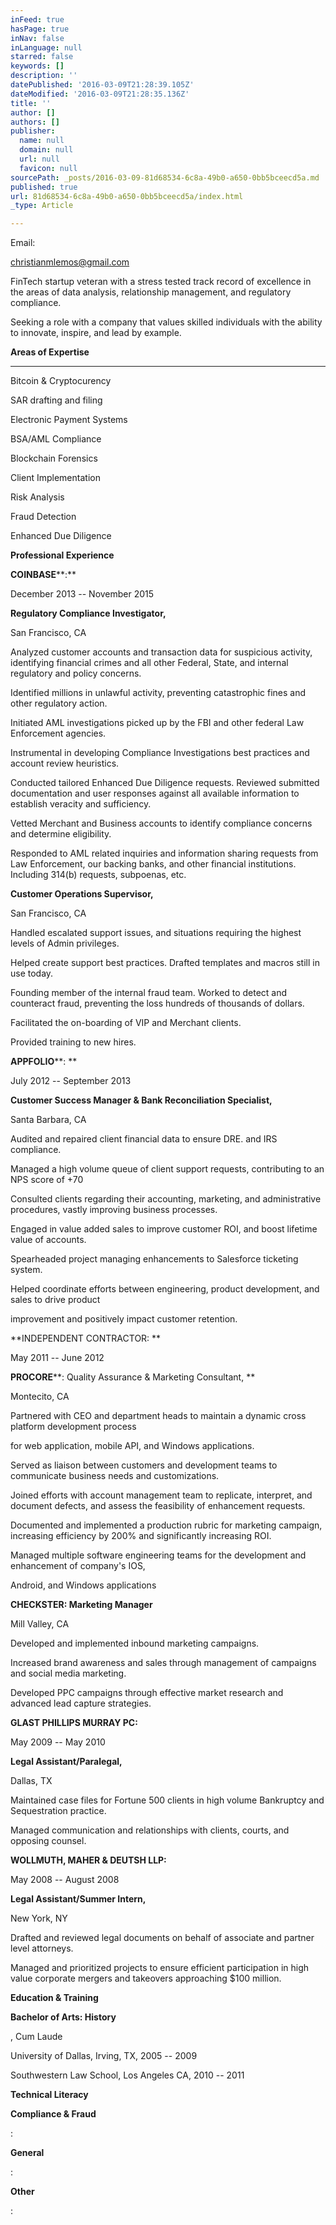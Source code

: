 ```yaml
---
inFeed: true
hasPage: true
inNav: false
inLanguage: null
starred: false
keywords: []
description: ''
datePublished: '2016-03-09T21:28:39.105Z'
dateModified: '2016-03-09T21:28:35.136Z'
title: ''
author: []
authors: []
publisher:
  name: null
  domain: null
  url: null
  favicon: null
sourcePath: _posts/2016-03-09-81d68534-6c8a-49b0-a650-0bb5bceecd5a.md
published: true
url: 81d68534-6c8a-49b0-a650-0bb5bceecd5a/index.html
_type: Article

---
```

Email:

christianmlemos@gmail.com

FinTech startup veteran with a stress tested track record of excellence in the areas of data analysis, relationship management, and regulatory compliance.

Seeking a role with a company that values skilled individuals with the ability to innovate, inspire, and lead by example.

**Areas of Expertise**

****

Bitcoin & Cryptocurency

SAR drafting and filing

Electronic Payment Systems

BSA/AML Compliance

Blockchain Forensics

Client Implementation

Risk Analysis

Fraud Detection

Enhanced Due Diligence

**Professional Experience**

**COINBASE****:**

December 2013 -- November 2015

**Regulatory Compliance Investigator,**

San Francisco, CA

Analyzed customer accounts and transaction data for suspicious activity, identifying financial crimes and all other Federal, State, and internal regulatory and policy concerns.

Identified millions in unlawful activity, preventing catastrophic fines and other regulatory action. 

Initiated AML investigations picked up by the FBI and other federal Law Enforcement agencies.

Instrumental in developing Compliance Investigations best practices and account review heuristics.

Conducted tailored Enhanced Due Diligence requests. Reviewed submitted documentation and user responses against all available information to establish veracity and sufficiency.

Vetted Merchant and Business accounts to identify compliance concerns and determine eligibility.

Responded to AML related inquiries and information sharing requests from Law Enforcement, our backing banks, and other financial institutions. Including 314(b) requests, subpoenas, etc.

**Customer Operations Supervisor,**

San Francisco, CA

Handled escalated support issues, and situations requiring the highest levels of Admin privileges.

Helped create support best practices. Drafted templates and macros still in use today. 

Founding member of the internal fraud team. Worked to detect and counteract fraud, preventing the loss hundreds of thousands of dollars.

Facilitated the on-boarding of VIP and Merchant clients.

Provided training to new hires.

**APPFOLIO****: **

July 2012 -- September 2013

**Customer Success Manager & Bank Reconciliation Specialist,**

Santa Barbara, CA

Audited and repaired client financial data to ensure DRE. and IRS compliance.

Managed a high volume queue of client support requests, contributing to an NPS score of +70 

Consulted clients regarding their accounting, marketing, and administrative procedures, vastly improving business processes.

Engaged in value added sales to improve customer ROI, and boost lifetime value of accounts.

Spearheaded project managing enhancements to Salesforce ticketing system.

Helped coordinate efforts between engineering, product development, and sales to drive product

improvement and positively impact customer retention.

**INDEPENDENT CONTRACTOR: **

May 2011 -- June 2012

**PROCORE****: Quality Assurance & Marketing Consultant, **

Montecito, CA

Partnered with CEO and department heads to maintain a dynamic cross platform development process 

for web application, mobile API, and Windows applications.

Served as liaison between customers and development teams to communicate business needs and customizations.

Joined efforts with account management team to replicate, interpret, and document defects, and assess the feasibility of enhancement requests.

Documented and implemented a production rubric for marketing campaign, increasing efficiency by 200% and significantly increasing ROI.

Managed multiple software engineering teams for the development and enhancement of company's IOS, 

Android, and Windows applications

**CHECKSTER: Marketing Manager**

Mill Valley, CA

Developed and implemented inbound marketing campaigns.

Increased brand awareness and sales through management of campaigns and social media marketing.

Developed PPC campaigns through effective market research and advanced lead capture strategies.

**GLAST PHILLIPS MURRAY PC:**

May 2009 -- May 2010

**Legal Assistant/Paralegal,**

Dallas, TX

Maintained case files for Fortune 500 clients in high volume Bankruptcy and Sequestration practice.

Managed communication and relationships with clients, courts, and opposing counsel.

**WOLLMUTH, MAHER & DEUTSH LLP:**

May 2008 -- August 2008

**Legal Assistant/Summer Intern,**

New York, NY

Drafted and reviewed legal documents on behalf of associate and partner level attorneys.

Managed and prioritized projects to ensure efficient participation in high value corporate mergers and takeovers approaching $100 million.

**Education & Training**

**Bachelor of Arts: History**

, Cum Laude

University of Dallas, Irving, TX, 2005 -- 2009

Southwestern Law School, Los Angeles CA, 2010 -- 2011

**Technical Literacy**

**Compliance & Fraud**

:

**General**

: 

**Other**

: